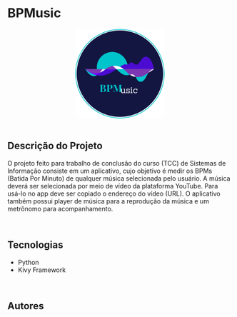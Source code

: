 # BPMusic
<div align="center">
<img src="https://github.com/GabsLima19/BPMusic/blob/main/logo-oficial.png" height="200px" width="200px">
</div>

<br>

## Descrição do Projeto
O projeto feito para trabalho de conclusão do curso (TCC) de Sistemas de Informação consiste em um aplicativo, cujo objetivo é medir os BPMs (Batida Por Minuto) de qualquer música selecionada pelo usuário. 
A música deverá ser selecionada por meio de vídeo da plataforma YouTube. Para usá-lo no app deve ser copiado o endereço do vídeo (URL). 
O aplicativo também possui player de música para a reprodução da música e um metrônomo para acompanhamento. 


<br>

## Tecnologias
- Python
- Kivy Framework

<br>

## Autores
